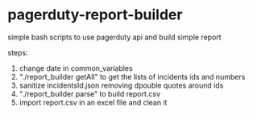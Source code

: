 pagerduty-report-builder
========================

simple bash scripts to use pagerduty api and build simple report

steps:

1. change date in common_variables
2. "./report_builder getAll" to get the lists of incidents ids and numbers
3. sanitize incidentsId.json removing dpouble quotes around ids
4. "./report_builder parse" to build report.csv
5. import report.csv in an excel file and clean it 
